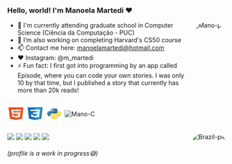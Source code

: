 ### Hello, world! I'm Manoela Martedi ❤️

<img align="right" alt="Mano-pic" height="150" style="border-radius:50px;" src="https://cdn.picrew.me/shareImg/org/202301/338224_yc7l5byE.png">


- 🔭 I'm currently attending graduate school in Computer Science (Ciência da Computação - PUC)
- 🌱 I’m also working on completing Harvard's CS50 course
- 📫 Contact me here: manoelamartedi@hotmail.com
- ❤️ Instagram: @m_martedi
- ⚡ Fun fact: I first got into programming by an app called Episode, where you can code your own stories. I was only 10 by that time, but I published a story that currently has more than 20k reads!

<div style="display: inline_block"><br>
  <img align="center" alt="Mano-HTML" height="30" width="40" src="https://raw.githubusercontent.com/devicons/devicon/master/icons/html5/html5-original.svg">
  <img align="center" alt="Mano-CSS" height="30" width="40" src="https://raw.githubusercontent.com/devicons/devicon/master/icons/css3/css3-original.svg">
  <img align="center" alt="Mano-Python" height="30" width="40" src="https://raw.githubusercontent.com/devicons/devicon/master/icons/python/python-original.svg">
  <img align="center" alt="Mano-C" height="30" width="40" src="https://cdn.jsdelivr.net/gh/devicons/devicon/icons/c/c-original.svg">
</div>

  ##

<div> 
  <a href="https://www.youtube.com/@manomartedi" target="_blank"><img src="https://img.shields.io/badge/YouTube-FF0000?style=for-the-badge&logo=youtube&logoColor=white" target="_blank"></a>
  <a href="https://instagram.com/m_martedi" target="_blank"><img src="https://img.shields.io/badge/-Instagram-%23E4405F?style=for-the-badge&logo=instagram&logoColor=white" target="_blank"></a>
 <a href="https://www.linkedin.com/in/manoela-martedi-43379a264/" target="_blank"><img src="https://img.shields.io/badge/LinkedIn-0077B5?style=for-the-badge&logo=linkedin&logoColor=white" target="_blank"></a>
 <a href="https://codepen.io/manozita" target="_blank"><img src="https://img.shields.io/badge/Codepen-000000?style=for-the-badge&logo=codepen&logoColor=white" target="_blank"></a> 
 <a href = "mailto:manoelamartedi@hotmail.com"><img src="https://img.shields.io/badge/-send me an email-%23333?style=for-the-badge&logo=gmail&logoColor=white" target="_blank"></a>
 <img align="right" alt="Brazil-pic" height="50" style="border-radius:50px;" src="https://upload.wikimedia.org/wikipedia/commons/0/01/Brazil_flag_300.png">
</div>

###### (profile is a work in progress😅)
 
